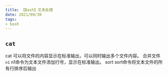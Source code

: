 ```yaml
---
title: 【Bash】文本处理
date: 2021/09/30
tags: 
- bash
---
```

## `cat`
cat 可以将文件的内容显示在标准输出，可以同时输出多个文件内容。
合并文件
`n1`
n1命令为文本文件添加行号，显示在标准输出。
sort
sort命令将文本文件的所有行排序后输出

